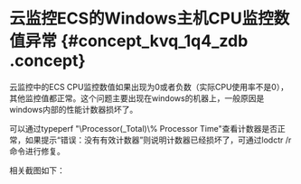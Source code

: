 # 云监控ECS的Windows主机CPU监控数值异常 {#concept_kvq_1q4_zdb .concept}

云监控中的ECS CPU监控数值如果出现为0或者负数（实际CPU使用率不是0），其他监控值都正常。这个问题主要出现在windows的机器上，一般原因是windows内部的性能计数器损坏了。

可以通过typeperf "\\Processor\(\_Total\)\\% Processor Time"查看计数器是否正常，如果提示“错误：没有有效计数器”则说明计数器已经损坏了，可通过lodctr /r 命令进行修复。

相关截图如下：

